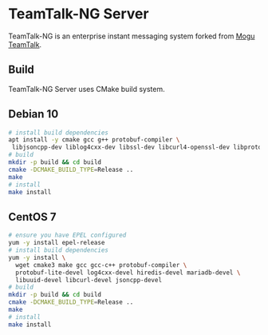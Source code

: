 # TeamTalk-NG Server

TeamTalk-NG is an enterprise instant messaging system
forked from [Mogu TeamTalk][].

## Build

TeamTalk-NG Server uses CMake build system.

## Debian 10
```sh
# install build dependencies
apt install -y cmake gcc g++ protobuf-compiler \
 libjsoncpp-dev liblog4cxx-dev libssl-dev libcurl4-openssl-dev libprotobuf-dev libmariadb-dev libmariadb-dev-compat libhiredis-dev
# build
mkdir -p build && cd build
cmake -DCMAKE_BUILD_TYPE=Release ..
make
# install
make install
```

## CentOS 7

``` sh
# ensure you have EPEL configured
yum -y install epel-release
# install build dependencies
yum -y install \
  wget cmake3 make gcc gcc-c++ protobuf-compiler \
  protobuf-lite-devel log4cxx-devel hiredis-devel mariadb-devel \
  libuuid-devel libcurl-devel jsoncpp-devel
# build
mkdir -p build && cd build
cmake -DCMAKE_BUILD_TYPE=Release ..
make
# install
make install
```

[Mogu TeamTalk]: https://github.com/meili/TeamTalk
